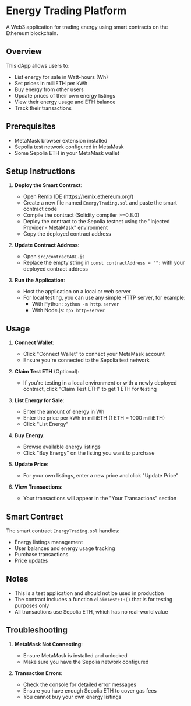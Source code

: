 # Energy Trading Platform

A Web3 application for trading energy using smart contracts on the Ethereum blockchain.

## Overview

This dApp allows users to:
- List energy for sale in Watt-hours (Wh)
- Set prices in milliETH per kWh
- Buy energy from other users
- Update prices of their own energy listings
- View their energy usage and ETH balance
- Track their transactions

## Prerequisites

- MetaMask browser extension installed
- Sepolia test network configured in MetaMask
- Some Sepolia ETH in your MetaMask wallet

## Setup Instructions

1. **Deploy the Smart Contract**:
   - Open Remix IDE (https://remix.ethereum.org/)
   - Create a new file named `EnergyTrading.sol` and paste the smart contract code
   - Compile the contract (Solidity compiler >=0.8.0)
   - Deploy the contract to the Sepolia testnet using the "Injected Provider - MetaMask" environment
   - Copy the deployed contract address

2. **Update Contract Address**:
   - Open `src/contractABI.js`
   - Replace the empty string in `const contractAddress = "";` with your deployed contract address

3. **Run the Application**:
   - Host the application on a local or web server
   - For local testing, you can use any simple HTTP server, for example:
     - With Python: `python -m http.server`
     - With Node.js: `npx http-server`

## Usage

1. **Connect Wallet**:
   - Click "Connect Wallet" to connect your MetaMask account
   - Ensure you're connected to the Sepolia test network

2. **Claim Test ETH** (Optional):
   - If you're testing in a local environment or with a newly deployed contract, click "Claim Test ETH" to get 1 ETH for testing

3. **List Energy for Sale**:
   - Enter the amount of energy in Wh
   - Enter the price per kWh in milliETH (1 ETH = 1000 milliETH)
   - Click "List Energy"

4. **Buy Energy**:
   - Browse available energy listings
   - Click "Buy Energy" on the listing you want to purchase

5. **Update Price**:
   - For your own listings, enter a new price and click "Update Price"

6. **View Transactions**:
   - Your transactions will appear in the "Your Transactions" section

## Smart Contract

The smart contract `EnergyTrading.sol` handles:
- Energy listings management
- User balances and energy usage tracking
- Purchase transactions
- Price updates

## Notes

- This is a test application and should not be used in production
- The contract includes a function `claimTestETH()` that is for testing purposes only
- All transactions use Sepolia ETH, which has no real-world value

## Troubleshooting

1. **MetaMask Not Connecting**:
   - Ensure MetaMask is installed and unlocked
   - Make sure you have the Sepolia network configured

2. **Transaction Errors**:
   - Check the console for detailed error messages
   - Ensure you have enough Sepolia ETH to cover gas fees
   - You cannot buy your own energy listings 